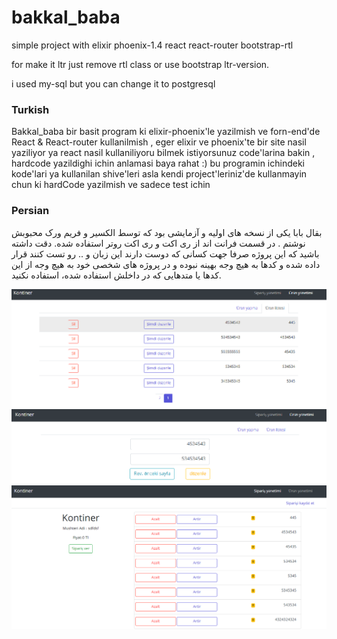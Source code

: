 # bakkal_baba
simple project with elixir phoenix-1.4 react react-router bootstrap-rtl

for make it ltr just remove rtl class or use bootstrap ltr-version.

i used my-sql but you can change it to postgresql

### Turkish
Bakkal_baba bir basit program ki elixir-phoenix'le yazilmish ve forn-end'de React & React-router kullanilmish , eger elixir ve phoenix'te bir site nasil yaziliyor ya react nasil kullaniliyoru bilmek istiyorsunuz code'larina bakin , hardcode yazildighi ichin anlamasi baya rahat :)
bu programin ichindeki kode'lari ya kullanilan shive'leri asla kendi project'leriniz'de kullanmayin chun ki hardCode yazilmish ve sadece test ichin

### Persian
بقال بابا یکی از نسخه های اولیه و آزمایشی بود که توسط الکسیر و فریم ورک محبوبش نوشتم . در  قسمت فرانت اند از ری اکت  و ری اکت روتر استفاده شده. دقت داشته باشید که این پروژه صرفا جهت کسانی که دوست دارند این زبان و ..
رو تست کنند قرار داده شده و کدها به هیچ وجه بهینه نبوده و در پروژه های شخصی خود به هیچ وجه از این کدها یا متدهایی که در داخلش استفاده شده، استفاده نکنید.


![alt text](https://github.com/mortezaKcode/bakkal_baba/blob/master/image_1.png "Demo Image 1")
![alt text](https://github.com/mortezaKcode/bakkal_baba/blob/master/image_2.png "Demo Image 2")
![alt text](https://github.com/mortezaKcode/bakkal_baba/blob/master/image_3.png "Demo Image 3")
